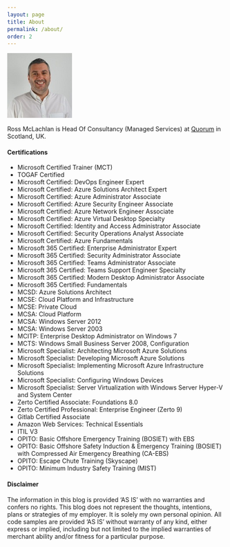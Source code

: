 ```yaml
---
layout: page
title: About
permalink: /about/
order: 2
---
```

![Ross McLachlan](/assets/img/avatar.jpg)


Ross McLachlan is Head Of Consultancy (Managed Services) at [Quorum](https://www.qnrl.com "Quorum") in Scotland, UK.

#### Certifications ####
- Microsoft Certified Trainer (MCT)
- TOGAF Certified
- Microsoft Certified: DevOps Engineer Expert
- Microsoft Certified: Azure Solutions Architect Expert
- Microsoft Certified: Azure Administrator Associate
- Microsoft Certified: Azure Security Engineer Associate
- Microsoft Certified: Azure Network Engineer Associate
- Microsoft Certified: Azure Virtual Desktop Specialty
- Microsoft Certified: Identity and Access Administrator Associate
- Microsoft Certified: Security Operations Analyst Associate
- Microsoft Certified: Azure Fundamentals
- Microsoft 365 Certified: Enterprise Administrator Expert
- Microsoft 365 Certified: Security Administrator Associate
- Microsoft 365 Certified: Teams Administrator Associate
- Microsoft 365 Certified: Teams Support Engineer Specialty
- Microsoft 365 Certified: Modern Desktop Administrator Associate
- Microsoft 365 Certified: Fundamentals
- MCSD: Azure Solutions Architect
- MCSE: Cloud Platform and Infrastructure
- MCSE: Private Cloud
- MCSA: Cloud Platform
- MCSA: Windows Server 2012
- MCSA: Windows Server 2003
- MCITP: Enterprise Desktop Administrator on Windows 7
- MCTS: Windows Small Business Server 2008, Configuration
- Microsoft Specialist: Architecting Microsoft Azure Solutions
- Microsoft Specialist: Developing Microsoft Azure Solutions
- Microsoft Specialist: Implementing Microsoft Azure Infrastructure Solutions
- Microsoft Specialist: Configuring Windows Devices
- Microsoft Specialist: Server Virtualization with Windows Server Hyper-V and System Center
- Zerto Certified Associate: Foundations 8.0
- Zerto Certified Professional: Enterprise Engineer (Zerto 9)
- Gitlab Certified Associate
- Amazon Web Services: Technical Essentials
- ITIL V3
- OPITO: Basic Offshore Emergency Training (BOSIET) with EBS
- OPITO: Basic Offshore Safety Induction & Emergency Training (BOSIET) with Compressed Air Emergency Breathing (CA-EBS)
- OPITO: Escape Chute Training (Skyscape)
- OPITO: Minimum Industry Safety Training (MIST)

#### Disclaimer ####

The information in this blog is provided ‘AS IS’ with no warranties and confers no rights. This blog does not represent the thoughts, intentions, plans or strategies of my employer. It is solely my own personal opinion. All code samples are provided ‘AS IS’ without warranty of any kind, either express or implied, including but not limited to the implied warranties of merchant ability and/or fitness for a particular purpose.
